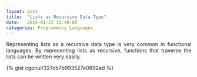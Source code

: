 ```yaml
---
layout: post
title:  "Lists as Recursive Data Type"
date:   2015-01-23 15:49:05
categories: Programming Languages
---
```


<p align="justify">
Representing lists as a recursive data type is very common in functional languages. By representing
lists as recursive, functions that traverse the lists can be written very easily.
</p>

{% gist cgonul/327cb7b993527e0892ad %} 

